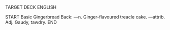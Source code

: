 TARGET DECK
ENGLISH

START
Basic
Gingerbread
Back: —n. Ginger-flavoured treacle cake. —attrib. Adj. Gaudy, tawdry.
END
